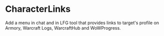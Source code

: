 # CharacterLinks
Add a menu in chat and in LFG tool that provides links to target's profile on Armory, Warcraft Logs, WarcraftHub and WoWProgress.
